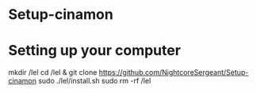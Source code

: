 # Setup-cinamon
# Setting up your computer
mkdir /lel
cd /lel & git clone https://github.com/NightcoreSergeant/Setup-cinamon
sudo ./lel/install.sh
sudo rm -rf /lel

